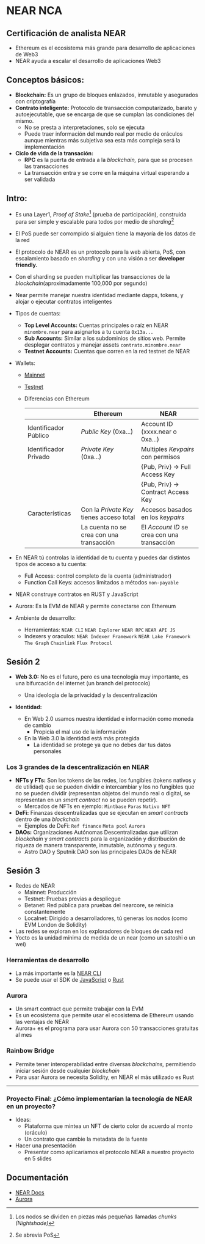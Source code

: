 # NEAR NCA

## Certificación de analista NEAR

-   Ethereum es el ecosistema más grande para desarrollo de aplicaciones de Web3
-   NEAR ayuda a escalar el desarrollo de aplicaciones Web3

## Conceptos básicos:

-   **Blockchain:** Es un grupo de bloques enlazados, inmutable y asegurados con criptografía
-   **Contrato inteligente:** Protocolo de transacción computarizado, barato y autoejecutable, que se encarga de que se cumplan las condiciones del mismo.
    -   No se presta a interpretaciones, solo se ejecuta
    -   Puede traer información del mundo real por medio de oráculos aunque mientras más subjetiva sea esta más compleja será la implementación
-   **Ciclo de vida de la transación:**
    -   **RPC** es la puerta de entrada a la _blockchain,_ para que se procesen las transacciones
    -   La transacción entra y se corre en la máquina virtual esperando a ser validada

## Intro:

-   Es una Layer1, _Proof of Stake_[^2] (prueba de participación), construida para ser simple y escalable para todos por medio de _sharding_[^1]
-   El PoS puede ser corrompido si alguien tiene la mayoría de los datos de la red
-   El protocolo de NEAR es un protocolo para la web abierta, PoS, con escalamiento basado en _sharding_ y con una visión a ser **developer friendly.**
-   Con el sharding se pueden multiplicar las transacciones de la _blockchain_(aproximadamente 100,000 por segundo)
-   Near permite manejar nuestra identidad mediante dapps, tokens, y alojar o ejecutar contratos inteligentes
-   Tipos de cuentas:
    -   **Top Level Accounts:** Cuentas principales o raíz en NEAR `minombre.near` para asignarlos a tu cuenta `0x13a...`
    -   **Sub Accounts:** Similar a los subdominios de sitios web. Permite desplegar contratos y manejar assets `contrato.minombre.near`
    -   **Testnet Accounts:** Cuentas que corren en la red testnet de NEAR
-   Wallets:

    -   [Mainnet](https://wallet.near.org)
    -   [Testnet](https://wallet.testnet.near.org)
    -   Diferencias con Ethereum

        |                       | Ethereum                                 | NEAR                                        |
        | --------------------- | ---------------------------------------- | ------------------------------------------- |
        | Identificador Público | _Public Key_ (0xa...)                    | Account ID (xxxx.near o 0xa...)             |
        | Identificador Privado | _Private Key_ (0xa...)                   | Multiples _Kevpairs_ con permisos           |
        |                       |                                          | {Pub, Priv} -> Full Access Key              |
        |                       |                                          | {Pub, Priv} -> Contract Access Key          |
        | Características       | Con la _Private Key_ tienes acceso total | Accesos basados en los _keypairs_           |
        |                       | La cuenta no se crea con una transacción | El _Account ID_ se crea con una transacción |

-   En NEAR tú controlas la identidad de tu cuenta y puedes dar distintos tipos de acceso a tu cuenta:
    -   Full Access: control completo de la cuenta (administrador)
    -   Function Call Keys: accesos limitados a métodos `non-payable`
-   NEAR construye contratos en RUST y JavaScript
-   Aurora: Es la EVM de NEAR y permite conectarse con Ethereum
-   Ambiente de desarrollo:
    -   Herramientas: `NEAR CLI` `NEAR Explorer` `NEAR RPC` `NEAR API JS`
    -   Indexers y oraculos: `NEAR Indexer Framework` `NEAR Lake Framework` `The Graph` `Chainlink` `Flux Protocol`

## Sesión 2

-   **Web 3.0:** No es el futuro, pero es una tecnología muy importante, es una bifurcación del internet (un branch del protocolo)

    -   Una ideología de la privacidad y la descentralización

-   **Identidad:**
    -   En Web 2.0 usamos nuestra identidad e información como moneda de cambio
        -   Propicia el mal uso de la información
    -   En la Web 3.0 la identidad está más protegida
        -   La identidad se protege ya que no debes dar tus datos personales

### Los 3 grandes de la descentralización en NEAR

-   **NFTs y FTs:** Son los tokens de las redes, los fungibles (tokens nativos y de utilidad) que se pueden dividir e intercambiar y los no fungibles que no se pueden dividir (representan objetos del mundo real o digital, se representan en un _smart contract_ no se pueden repetir).
    -   Mercados de NFTs en ejemplo: `Mintbase` `Paras` `Nativo NFT`
-   **DeFi:** Finanzas descentralizadas que se ejecutan en _smart contracts_ dentro de una _blockchain_
    -   Ejemplos de DeFi: `Ref finance` `Meta pool` `Aurora`
-   **DAOs:** Organizaciones Autónomas Descentralizadas que utilizan _blockchain_ y _smart contracts_ para la organización y distribución de riqueza de manera transparente, inmutable, autónoma y segura.
    -   Astro DAO y Sputnik DAO son las principales DAOs de NEAR

## Sesión 3

-   Redes de NEAR
    -   Mainnet: Producción
    -   Testnet: Pruebas previas a despliegue
    -   Betanet: Red pública para pruebas del nearcore, se reinicia constantemente
    -   Localnet: Dirigido a desarrolladores, tú generas los nodos (como EVM London de Solidity)
-   Las redes se exploran en los exploradores de bloques de cada red
-   Yocto es la unidad mínima de medida de un near (como un satoshi o un wei)

### Herramientas de desarrollo

-   La más importante es la [NEAR CLI](https://docs.near.org/tools/near-cli)
-   Se puede usar el SDK de [JavaScript](https://docs.near.org/tools/near-sdk-js) o [Rust](https://docs.near.org/sdk/rust/introduction)

### Aurora

-   Un smart contract que permite trabajar con la EVM
-   Es un ecosistema que permite usar el ecosistema de Ethereum usando las ventajas de NEAR
-   Aurora+ es el programa para usar Aurora con 50 transacciones gratuitas al mes

### Rainbow Bridge

-   Permite tener interoperabilidad entre diversas _blockchains,_ permitiendo iniciar sesión desde cualquier _blockchain_
-   Para usar Aurora se necesita Solidity, en NEAR el más utilizado es Rust

---

### Proyecto Final: ¿Cómo implementarían la tecnología de NEAR en un proyecto?

-   Ideas:
    -   Plataforma que mintea un NFT de cierto color de acuerdo al monto (oráculo)
    -   Un contrato que cambie la metadata de la fuente
-   Hacer una presentación
    -   Presentar como aplicaríamos el protocolo NEAR a nuestro proyecto en 5 slides

## Documentación

-   [NEAR Docs](https://docs.near.org/)
-   [Aurora](https://doc.aurora.dev)

[^1]: Se abrevia PoS
[^2]: Los nodos se dividen en piezas más pequeñas llamadas _chunks (Nightshade)_
